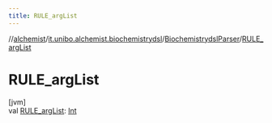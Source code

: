 ```yaml
---
title: RULE_argList
---
```

//[alchemist](../../../index.html)/[it.unibo.alchemist.biochemistrydsl](../index.html)/[BiochemistrydslParser](index.html)/[RULE_argList](-r-u-l-e_arg-list.html)



# RULE_argList



[jvm]\
val [RULE_argList](-r-u-l-e_arg-list.html): [Int](https://kotlinlang.org/api/latest/jvm/stdlib/kotlin/-int/index.html)




